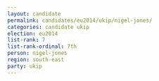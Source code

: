 ```yaml
---
layout: candidate
permalink: candidates/eu2014/ukip/nigel-jones/
categories: candidate ukip
election: eu2014
list-rank: 7
list-rank-ordinal: 7th
person: nigel-jones
region: south-east
party: ukip
---
```

